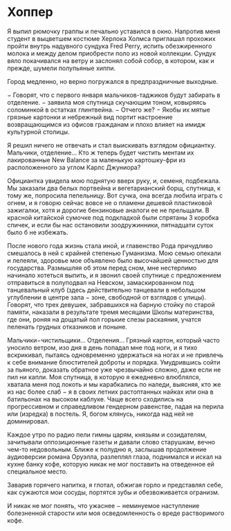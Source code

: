 # Хоппер

Я выпил рюмочку граппы и печально уставился в окно. Напротив меня студент в выцветшем костюме Херлока Холмса приглашал прохожих пройти внутрь надувного сундука Fred Perry, испить обезжиренного молока и между делом приобрести поло из новой коллекции. Сундук вяло покачивался на ветру и заслонял собой собор, в котором, как и прежде, шумели полупьяные хиппи.

Город медленно, но верно погружался в предпраздничные выходные.

− Говорят, что с первого января мальчиков-таджиков будут забирать в отделение. − заявила моя спутница скучающим тоном, ковыряясь соломинкой в остатках глинтвейна.
− Отчего же?
− Якобы их мятые грязные картонки и небрежный вид портит настроение возвращающимся из офисов гражданам и плохо влияет на имидж культурной столицы.

Я решил ничего не отвечать и стал выискивать взглядом официантку. Мальчики, отделение... Кто ж теперь будет чистить ментам их лакированные New Balance за маленькую картошку-фри из расположенного за углом Карлс Джуниора?

Официантка увидела мою поднятую вверх руку, и, семеня, подбежала. Мы заказали два белых портвейна и вегетарианский борщ, спутница, к тому же, попросила пепельницу. Вот сучка, она всегда любила играть с огнем, и я говорю сейчас вовсе не о пламени дешевой пластиковой зажигалки, хотя и дорогие бензиновые аналоги ее не прельщали. В красной китайской сумочке под подкладкой были спрятаны 3 коробка спичек, и если бы нас остановили зоодружинники, пятнадцати суток было б не избежать.

После нового года жизнь стала иной, и главенство Рода причудливо смешалось в ней с крайней степенью Гуманизма. Мою семью опекали и лелеяли, здоровье мое объявлено было высочайшей ценностью для государства. Размышляя об этом перед сном, мне нестерпимо начинало хотеться выпить, и я звонил своей спутнице с предложением отправиться в полуподвал на Невском, замаскированном под танцевальный клуб (здесь действительно танцевали в небольшом углублении в центре зала − зоне, свободной от взглядов с улицы). Говорят, что трех девушек, забравшихся на барную стойку по старой памяти, наказали в результате тремя месяцами Школы материнства, где они, роняя на дощатый пол горькие слезы раскаяния, учатся пеленать грудных отказников и поныне.

Мальчики−чистильщики... Отделения... Грязный картон, который часто уносило ветром, изо дня в день попадал мне под ноги, и я тихо вскрикивал, пытаясь одновременно удержаться на ногах и не привлечь к себе внимание блюстителей доброты и порядка. Умудрившись сойти за пьяного, доказать обратное уже чрезвычайно сложно, даже если не пил ни капли. Моя спутница, в которую я ежедневно влюблялся, хватала меня под локоть и мы карабкались по наледи, выясняя, кто же из нас более слаб − я в своих летних растоптанных найках или она в батильонах на высоком каблуке. Чаще всего сходились на прогрессивном и справедливом гендерном равенстве, падая на перила или (изредка) в постель. Я, богом клянусь, никогда над ней не доминировал.

Каждое утро по радио пели гимны царям, князьям и созидателям, зачитывали оппозиционные газеты и давали слово старушкам, вечно чем-то недовольным. Ближе к полудню я, заслышав продолжение аудиоверсии романа Оруэлла, разлеплял глаза, поднимался и искал на кухне банку кофе, которую никак не мог поставить на отведенное ей специальное место.

Заварив горячего напитка, я глотал, обжигая горло и представлял себе, как сужаются мои сосуды, портятся зубы и обезвоживается огранизм. 

И никак не мог понять, что ужаснее − неминуемое наступление болезненной старости или моя осведомленность о вреде растворимого кофе.